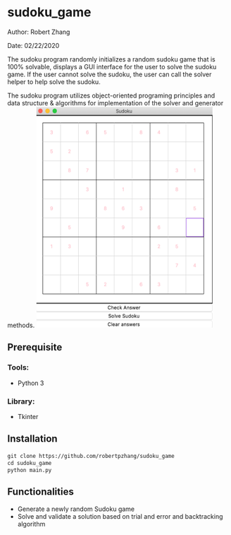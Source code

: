 # sudoku_game
Author: Robert Zhang 

Date: 02/22/2020 

The sudoku program randomly initializes a random sudoku game that is 100% solvable, displays a GUI interface for the user to solve the sudoku game. If the user cannot solve the sudoku, the user can call the solver helper to help solve the sudoku.

The sudoku program utilizes object-oriented programing principles and data structure & algorithms for implementation of the solver and generator methods.
<img src="gui_demo.png" width="400" height="500">

## Prerequisite
### Tools:
- Python 3
### Library:
- Tkinter

## Installation
```
git clone https://github.com/robertpzhang/sudoku_game
cd sudoku_game
python main.py
```

## Functionalities

- Generate a newly random Sudoku game
- Solve and validate a solution based on trial and error and backtracking algorithm

